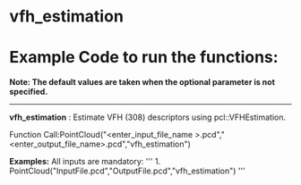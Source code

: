 # vfh\_estimation

# Example Code to run the functions:

**Note: The default values are taken when the optional parameter is not specified.**
___

__vfh\_estimation__ : Estimate VFH (308) descriptors using pcl::VFHEstimation.

Function Call:PointCloud("<enter\_input\_file\_name >.pcd","<enter\_output\_file\_name>.pcd","vfh\_estimation")

__Examples:__ All inputs are mandatory: 
'''
		1. PointCloud("InputFile.pcd","OutputFile.pcd","vfh\_estimation")
'''

